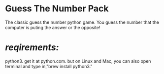 # Guess The Number Pack
The classic guess the number python game.
You guess the number that the computer is puting the answer or the opposite!
# *reqirements:*
python3. get it at python.com. but on Linux and Mac, you can also open terminal and type in,"brew install python3."
